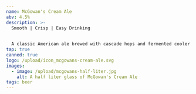 ```yaml
---
name: McGowan's Cream Ale
abv: 4.5%
description: >-
  Smooth | Crisp | Easy Drinking

  
  A classic American ale brewed with cascade hops and fermented cooler to create a crisp refreshing beer.
tap: true
canned: true
logo: /upload/icon_mcgowans-cream-ale.svg
images:
  - image: /upload/mcgowans-half-liter.jpg
    alt: A half liter glass of McGowan's Cream Ale
tags: beer
---
```

